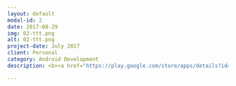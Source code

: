 ```yaml
---
layout: default
modal-id: 2
date: 2017-08-29
img: 02-ttt.png
alt: 02-ttt.png
project-date: July 2017
client: Personal
category: Android Development
description: <b><a href="https://play.google.com/store/apps/details?id=imaginary.question.timedtasktracker">Timed Task Tracker</a></b> <br />  Simple and lightweight task progress management app. <br /> <a href="https://play.google.com/store/apps/details?id=imaginary.question.timedtasktracker">https://play.google.com/store/apps/details?id=imaginary.question.timedtasktracker</a> <br />

---
```


